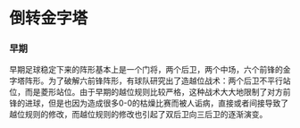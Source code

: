 # 倒转金字塔

### 早期

早期足球稳定下来的阵形基本上是一个门将，两个后卫，两个中场，六个前锋的金字塔阵形。为了破解六前锋阵形，有球队研究出了造越位战术：两个后卫不平行站位，而是菱形站位。由于早期的越位规则比较严格，这种战术大大地限制了对方前锋的进球，但是也因为造成很多0-0的枯燥比赛而被人诟病，直接或者间接导致了越位规则的修改，而越位规则的修改也引起了双后卫向三后卫的逐渐演变。

